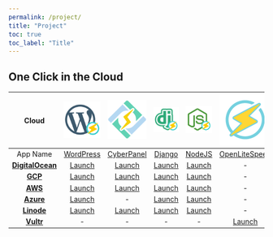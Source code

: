 ```yaml
---
permalink: /project/
title: "Project"
toc: true
toc_label: "Title"
---
```

## One Click in the Cloud

| Cloud  | <img src="/assets/images/wp_50.svg" width = "100"> | <img src="/assets/images/cyberpanel_50.svg" width = "100"> | <img src="/assets/images/django_50.svg" width = "100"> | <img src="/assets/images/nodejs_50.svg" width = "100"> | <img src="/assets/images/openlitespeed-icon.png" width = "100">|
| :-------------: | :-------------: | :-------------: | :-------------: | :-------------: | :-------------: |
|App Name|[WordPress](https://docs.litespeedtech.com/cloud/wordpress/)|[CyberPanel](https://docs.litespeedtech.com/cloud/cyberpanel/)|[ Django ](https://docs.litespeedtech.com/cloud/django/)|[   NodeJS   ](https://docs.litespeedtech.com/cloud/nodejs/)|[OpenLiteSpeed](https://openlitespeed.org/) |
| [**DigitalOcean**](https://marketplace.digitalocean.com/category/blogs-and-forums)  | [Launch](https://cloud.digitalocean.com/droplets/new?image=openlitespeed-wp-18-04&utm_source=openlitespeed&utm_campaign=openlitespeed-wp)  | [Launch](https://cloud.digitalocean.com/droplets/new?image=cyberpanel-18-04&utm_source=cyberpanel&utm_campaign=cyberpanel) | [Launch](https://cloud.digitalocean.com/droplets/new?image=openlitespeed-django-18-04&utm_source=openlitespeed&utm_campaign=openlitespeed-django) | [Launch](https://cloud.digitalocean.com/droplets/new?image=openlitespeed-node-18-04&utm_source=openlitespeed&utm_campaign=openlitespeed-node) | - |
|[**GCP**](https://cloud.google.com/marketplace/)|[Launch](https://console.cloud.google.com/marketplace/details/gc-image-pub/openlitespeed-wordpress)| [Launch](https://console.cloud.google.com/marketplace/details/gc-image-pub/cyberpanel) | [Launch](https://console.cloud.google.com/marketplace/details/gc-image-pub/openlitespeed-django) | [Launch](https://console.cloud.google.com/marketplace/details/gc-image-pub/openlitespeed-nodejs) | - |
|[**AWS**](https://aws.amazon.com/marketplace/search/results?x=0&y=0&searchTerms=litespeed)|[Launch](https://aws.amazon.com/marketplace/pp/B07KSC2QQN)|[Launch](https://aws.amazon.com/marketplace/pp/B07MPZQ4PS)|[Launch](https://aws.amazon.com/marketplace/pp/B07MZ6VVRD)|[Launch](https://aws.amazon.com/marketplace/pp/B07MZ393TM)| - |
|[**Azure**](https://azuremarketplace.microsoft.com/en-us/marketplace/apps?search=litespeed)|[Launch](https://azuremarketplace.microsoft.com/en-us/marketplace/apps/litespeed_technologies.openlitespeed-wordpress)| - |[Launch](https://azuremarketplace.microsoft.com/en-us/marketplace/apps/litespeed_technologies.openlitespeed-django)|[Launch](https://azuremarketplace.microsoft.com/en-us/marketplace/apps/litespeed_technologies.openlitespeed-nodejs)| - |
|[**Linode**](https://www.linode.com/stackscripts/browse?ss_vendor=&ss_keyword=litespeed)|[Launch](https://cloud.linode.com/stackscripts/443929)|[Launch](https://cloud.linode.com/stackscripts/444976)|[Launch](https://cloud.linode.com/stackscripts/458602)|[Launch](https://cloud.linode.com/stackscripts/458633)| - |
|[**Vultr**](https://www.vultr.com/features/one-click-apps/)| - | - | - | - |[Launch](https://www.vultr.com/apps/openlitespeed)|



